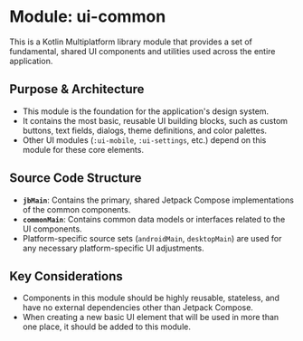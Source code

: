 # Module: ui-common

This is a Kotlin Multiplatform library module that provides a set of fundamental, shared UI components and utilities used across the entire application.

## Purpose & Architecture

- This module is the foundation for the application's design system.
- It contains the most basic, reusable UI building blocks, such as custom buttons, text fields, dialogs, theme definitions, and color palettes.
- Other UI modules (`:ui-mobile`, `:ui-settings`, etc.) depend on this module for these core elements.

## Source Code Structure

- **`jbMain`**: Contains the primary, shared Jetpack Compose implementations of the common components.
- **`commonMain`**: Contains common data models or interfaces related to the UI components.
- Platform-specific source sets (`androidMain`, `desktopMain`) are used for any necessary platform-specific UI adjustments.

## Key Considerations

- Components in this module should be highly reusable, stateless, and have no external dependencies other than Jetpack Compose.
- When creating a new basic UI element that will be used in more than one place, it should be added to this module.
